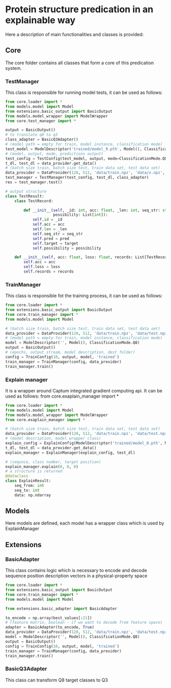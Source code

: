 # Protein structure predication in an explainable way
Here a description of main functionalities and classes is provided:

## Core
The core folder contains all classes that form a core of this predication system.
### TestManager
This class is responsible for running model tests, it can be used as follows:
```python
from core.loader import *
from models.model import Model
from extensions.basic_output import BasicOutput
from models.model_wrapper import ModelWrapper
from core.test_manager import *

output = BasicOutput()
# to translate q8 to q3
class_adapter = BasicQ3Adapter()
# (model path = empty for train, model instance, classification mode)
test_model = ModelDescriptor('trained/model_9.pth', Model(), ClassificationMode.Q8)
# (model, output, mode, predictions output)
test_config = TestConfig(test_model, output, mode=ClassificationMode.Q8, dump_predictions='pred.npy')
t_dl, test_dl = data_provider.get_data()
# (batch size train, batch size test, train data set, test data set)
data_provider = DataProvider(128, 512, 'data/train.npz', 'data/v.npz', adapter)
test_manager = TestManager(test_config, test_dl, class_adapter)
res = test_manager.test()

# output structure
class TestResult:
    class TestRecord:

        def __init__(self, _id: int, acc: float, _len: int, seq_str: str, pred: str, target: str,
                     possibility: List[int]):
            self.id = _id
            self.acc = acc
            self.len = _len
            self.seq_str = seq_str
            self.pred = pred
            self.target = target
            self.possibility = possibility

    def __init__(self, acc: float, loss: float, records: List[TestRecord]):
        self.acc = acc
        self.loss = loss
        self.records = records
```

### TrainManager
This class is responsible fot the training process, it can be used as follows:
```python
from core.loader import *
from extensions.basic_output import BasicOutput
from core.train_manager import *
from models.model import Model

# (batch size train, batch size test, train data set, test data set)
data_provider = DataProvider(128, 512, 'data/train.npz', 'data/test.npz')
# (model path = empty for train, model instance, classification mode)
model = ModelDescriptor('', Model(), ClassificationMode.Q8)
output = BasicOutput()
# (epochs, output stream, model description, dest folder)
config = TrainConfig(10, output, model, 'trained')
train_manager = TrainManager(config, data_provider)
train_manager.train()
```

### Explain manager
It is a wrapper around Captum integrated gradient computing api. It can be used as follows:
from core.exaplain_manager import *

```python
from core.loader import *
from models.model import Model
from models.model_wrapper import ModelWrapper
from core.exaplain_manager import *

# (batch size train, batch size test, train data set, test data set)
data_provider = DataProvider(128, 512, 'data/train.npz', 'data/test.npz')
# (model description, model wrapper class)
explain_config = ExplainConfig(ModelDescriptor('trained/model_0.pth', Model(), ClassificationMode.Q8), ModelWrapper)
t_dl, test_dl = data_provider.get_data()
explain_manager = ExplainManager(explain_config, test_dl)

# (sequnce, class number, target position)
explain_manager.explain(0, 0, 0)
# a structure is returned
@dataclass
class ExplainResult:
    seq_from: int
    seq_to: int
    data: np.ndarray
```

## Models
Here models are defined, each model has a wrapper class which is used by ExplainManager

## Extensions

### BasicAdapter
This class contains logic which is necessary to encode and decode sequence position description vectors in a physical-property space

```python
from core.loader import *
from extensions.basic_output import BasicOutput
from core.train_manager import *
from models.model import Model

from extensions.basic_adapter import BasicAdapter

to_encode = np.array(best_values[:21])
# (feature matrix, boolean - if we want to decode from feature space)
adapter = BasicAdapter(to_encode, True)
data_provider = DataProvider(128, 512, 'data/train.npz', 'data/test.npz', adapter)
model = ModelDescriptor('', Model(), ClassificationMode.Q8)
output = BasicOutput()
config = TrainConfig(10, output, model, 'trained')
train_manager = TrainManager(config, data_provider)
train_manager.train()
```


### BasicQ3Adapter
This class can transform Q8 target classes to Q3
